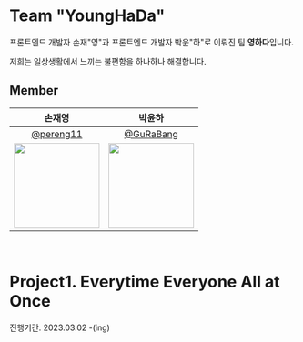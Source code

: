 # Team "YoungHaDa"

프론트엔드 개발자 손재"영"과 프론트엔드 개발자 박윤"하"로 이뤄진 팀 **영하다**입니다.

저희는 일상생활에서 느끼는 불편함을 하나하나 해결합니다.
<br>

## Member

|                                    손재영                                    |                                    박윤하                                    |
| :--------------------------------------------------------------------------: | :--------------------------------------------------------------------------: |
|                  [@pereng11](https://github.com/pereng11)                   |                [@GuRaBang](https://github.com/GuRaBang)                |
| <img src="https://avatars.githubusercontent.com/u/67821588?v=4" width="150"> | <img src="https://avatars.githubusercontent.com/u/87111950?v=4" width="150"> |
<br>

# Project1. Everytime Everyone All at Once

진행기간. 2023.03.02 -(ing)
